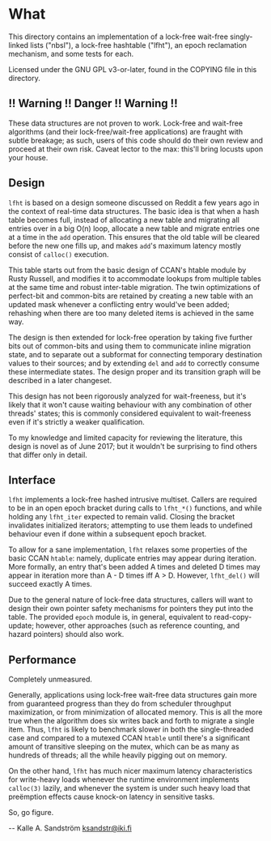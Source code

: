 
What
====

This directory contains an implementation of a lock-free wait-free
singly-linked lists ("nbsl"), a lock-free hashtable ("lfht"), an epoch
reclamation mechanism, and some tests for each.

Licensed under the GNU GPL v3-or-later, found in the COPYING file in this
directory.


!! Warning !! Danger !! Warning !!
----------------------------------

These data structures are not proven to work. Lock-free and wait-free
algorithms (and their lock-free/wait-free applications) are fraught with
subtle breakage; as such, users of this code should do their own review and
proceed at their own risk. Caveat lector to the max: this'll bring locusts
upon your house.


Design
------

`lfht` is based on a design someone discussed on Reddit a few years ago in the
context of real-time data structures. The basic idea is that when a hash table
becomes full, instead of allocating a new table and migrating all entries over
in a big O(n) loop, allocate a new table and migrate entries one at a time in
the `add` operation. This ensures that the old table will be cleared before
the new one fills up, and makes `add`'s maximum latency mostly consist of
`calloc()` execution.

This table starts out from the basic design of CCAN's htable module by Rusty
Russell, and modifies it to accommodate lookups from multiple tables at the
same time and robust inter-table migration. The twin optimizations of
perfect-bit and common-bits are retained by creating a new table with an
updated mask whenever a conflicting entry would've been added; rehashing when
there are too many deleted items is achieved in the same way.

The design is then extended for lock-free operation by taking five further
bits out of common-bits and using them to communicate inline migration state,
and to separate out a subformat for connecting temporary destination values to
their sources; and by extending `del` and `add` to correctly consume these
intermediate states. The design proper and its transition graph will be
described in a later changeset.

This design has not been rigorously analyzed for wait-freeness, but it's
likely that it won't cause waiting behaviour with any combination of other
threads' states; this is commonly considered equivalent to wait-freeness even
if it's strictly a weaker qualification.

To my knowledge and limited capacity for reviewing the literature, this design
is novel as of June 2017; but it wouldn't be surprising to find others that
differ only in detail.


Interface
---------

`lfht` implements a lock-free hashed intrusive multiset. Callers are required
to be in an open epoch bracket during calls to `lfht_*()` functions, and while
holding any `lfht_iter` expected to remain valid. Closing the bracket
invalidates initialized iterators; attempting to use them leads to undefined
behaviour even if done within a subsequent epoch bracket.

To allow for a sane implementation, `lfht` relaxes some properties of the
basic CCAN `htable`: namely, duplicate entries may appear during iteration.
More formally, an entry that's been added A times and deleted D times may
appear in iteration more than A - D times iff A > D. However, `lfht_del()`
will succeed exactly A times.

Due to the general nature of lock-free data structures, callers will want to
design their own pointer safety mechanisms for pointers they put into the
table. The provided `epoch` module is, in general, equivalent to
read-copy-update; however, other approaches (such as reference counting, and
hazard pointers) should also work.


Performance
-----------

Completely unmeasured.

Generally, applications using lock-free wait-free data structures gain more
from guaranteed progress than they do from scheduler throughput maximization,
or from minimization of allocated memory. This is all the more true when the
algorithm does six writes back and forth to migrate a single item. Thus,
`lfht` is likely to benchmark slower in both the single-threaded case and
compared to a mutexed CCAN `htable` until there's a significant amount of
transitive sleeping on the mutex, which can be as many as hundreds of threads;
all the while heavily pigging out on memory.

On the other hand, `lfht` has much nicer maximum latency characteristics for
write-heavy loads whenever the runtime environment implements `calloc(3)`
lazily, and whenever the system is under such heavy load that preëmption
effects cause knock-on latency in sensitive tasks.

So, go figure.


 -- Kalle A. Sandström <ksandstr@iki.fi>
